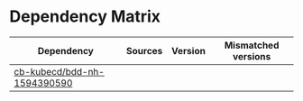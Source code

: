 # Dependency Matrix

Dependency | Sources | Version | Mismatched versions
---------- | ------- | ------- | -------------------
[cb-kubecd/bdd-nh-1594390590](https://github.com/cb-kubecd/bdd-nh-1594390590.git) |  | []() | 
